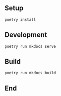 ## Setup
```
poetry install
```

## Development
```
poetry run mkdocs serve
```

## Build
```
poetry run mkdocs build
```
## End
